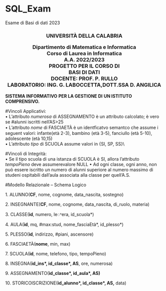 # SQL_Exam
Esame di Basi di dati 2023
<h3 style="text-align: center";>UNIVERSITÀ DELLA CALABRIA
  
Dipartimento di Matematica e Informatica\
Corso di Laurea in Informatica  
A.A. 2022/2023\
PROGETTO PER IL CORSO DI\
BASI DI DATI \
DOCENTE: PROF. P. RULLO\
LABORATORIO: ING. G. LABOCCETTA,DOTT.SSA D. ANGILICA</h3>


**SISTEMA INFORMATIVO**
**PER LA GESTIONE DI**
**UN ISTITUTO COMPRENSIVO.**


#Vincoli Applicativi:\
• L’attributo *numerosa* di ASSEGNAMENTO è un attributo calcolato; è vero se #alunni iscritti nell’AS>25\
• L’attributo *nome* di FASCIAETÀ è un identﬁcatvo semantco che assume i seguent valori:
  infante(età 2-3), bambino (età 3-5), fanciullo (età 5-10), adolescente (età 10,15)\
• L’attributo *tipo* di SCUOLA assume valori in {SI, SP, SS}\

#Vincoli di Integrità:\
• Se il tipo scuola di una istanza di SCUOLA è SI, allora l’attributo *tempoPieno* deve assumerevalore NULL
• Ad ogni classe, ogni anno, non può essere iscritto un numero di alunni superiore al numero massimo di studeni ospitabili dall’aula associata alla classe per quell’A.S.

#Modello Relazionale – Schema Logico

1\. ALUNNO(**CF**, nome, cognome, data\_nascita, sostegno)

2\. INSEGNANTE(**CF**, nome, cognome, data\_nascita, di\_ruolo, materia)

3\. CLASSE(**id**, numero, leꢀera, id\_scuola\*)

4\. AULA(**id**, mq, #max:stud, nome\_fasciaEtà\*, id\_plesso\*)

5\. PLESSO(**id**, indirizzo, #piani, ascensore)

6\. FASCIAETÀ(**nome**, min, max)

7\. SCUOLA(**id**, nome, telefono, tipo, tempoPieno)

8\. INSEGNA(**id\_ins\*, id\_classe\*, AS**, ore, numerosa)

9\. ASSEGNAMENTO(**id\_classe\*, id\_aula\*, AS)**

10\. STORICOISCRIZIONE(**id\_alunno\*, id\_classe\*, AS,** data)
